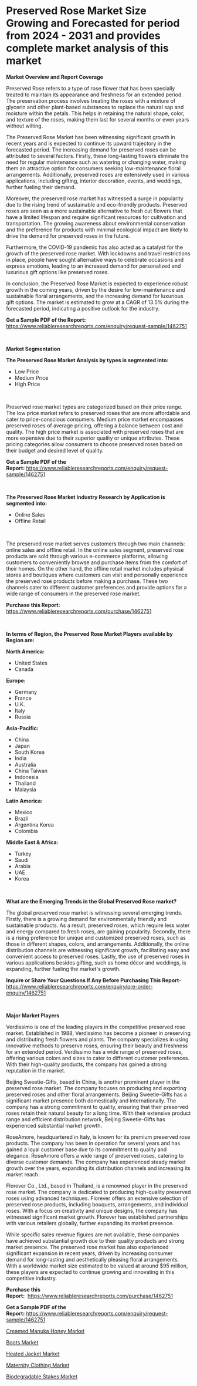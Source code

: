 <p><h1>Preserved Rose Market Size Growing and Forecasted for period from 2024 - 2031 and provides complete market analysis of this market</h1></p><p><strong>Market Overview and Report Coverage</strong></p>
<p><p>Preserved Rose refers to a type of rose flower that has been specially treated to maintain its appearance and freshness for an extended period. The preservation process involves treating the roses with a mixture of glycerin and other plant-based substances to replace the natural sap and moisture within the petals. This helps in retaining the natural shape, color, and texture of the roses, making them last for several months or even years without wilting.</p><p>The Preserved Rose Market has been witnessing significant growth in recent years and is expected to continue its upward trajectory in the forecasted period. The increasing demand for preserved roses can be attributed to several factors. Firstly, these long-lasting flowers eliminate the need for regular maintenance such as watering or changing water, making them an attractive option for consumers seeking low-maintenance floral arrangements. Additionally, preserved roses are extensively used in various applications, including gifting, interior decoration, events, and weddings, further fueling their demand.</p><p>Moreover, the preserved rose market has witnessed a surge in popularity due to the rising trend of sustainable and eco-friendly products. Preserved roses are seen as a more sustainable alternative to fresh cut flowers that have a limited lifespan and require significant resources for cultivation and transportation. The growing awareness about environmental conservation and the preference for products with minimal ecological impact are likely to drive the demand for preserved roses in the future.</p><p>Furthermore, the COVID-19 pandemic has also acted as a catalyst for the growth of the preserved rose market. With lockdowns and travel restrictions in place, people have sought alternative ways to celebrate occasions and express emotions, leading to an increased demand for personalized and luxurious gift options like preserved roses.</p><p>In conclusion, the Preserved Rose Market is expected to experience robust growth in the coming years, driven by the desire for low-maintenance and sustainable floral arrangements, and the increasing demand for luxurious gift options. The market is estimated to grow at a CAGR of 13.5% during the forecasted period, indicating a positive outlook for the industry.</p></p>
<p><strong>Get a Sample PDF of the Report:</strong> <a href="https://www.reliableresearchreports.com/enquiry/request-sample/1462751">https://www.reliableresearchreports.com/enquiry/request-sample/1462751</a></p>
<p>&nbsp;</p>
<p><strong>Market Segmentation</strong></p>
<p><strong>The Preserved Rose Market Analysis by types is segmented into:</strong></p>
<p><ul><li>Low Price</li><li>Medium Price</li><li>High Price</li></ul></p>
<p>&nbsp;</p>
<p><p>Preserved rose market types are categorized based on their price range. The low price market refers to preserved roses that are more affordable and cater to price-conscious consumers. Medium price market encompasses preserved roses of average pricing, offering a balance between cost and quality. The high price market is associated with preserved roses that are more expensive due to their superior quality or unique attributes. These pricing categories allow consumers to choose preserved roses based on their budget and desired level of quality.</p></p>
<p><strong>Get a Sample PDF of the Report:</strong>&nbsp;<a href="https://www.reliableresearchreports.com/enquiry/request-sample/1462751">https://www.reliableresearchreports.com/enquiry/request-sample/1462751</a></p>
<p>&nbsp;</p>
<p><strong>The Preserved Rose Market Industry Research by Application is segmented into:</strong></p>
<p><ul><li>Online Sales</li><li>Offline Retail</li></ul></p>
<p>&nbsp;</p>
<p><p>The preserved rose market serves customers through two main channels: online sales and offline retail. In the online sales segment, preserved rose products are sold through various e-commerce platforms, allowing customers to conveniently browse and purchase items from the comfort of their homes. On the other hand, the offline retail market includes physical stores and boutiques where customers can visit and personally experience the preserved rose products before making a purchase. These two channels cater to different customer preferences and provide options for a wide range of consumers in the preserved rose market.</p></p>
<p><strong>Purchase this Report:</strong>&nbsp; <a href="https://www.reliableresearchreports.com/purchase/1462751">https://www.reliableresearchreports.com/purchase/1462751</a></p>
<p>&nbsp;</p>
<p><strong>In terms of Region, the Preserved Rose Market Players available by Region are:</strong></p>
<p>
    <p> <strong> North America: </strong>
        <ul>
            <li>United States</li>
            <li>Canada</li>
        </ul>
        </p> 
    <p> <strong> Europe: </strong>
        <ul>
            <li>Germany</li>
            <li>France</li>
            <li>U.K.</li>
            <li>Italy</li>
            <li>Russia</li>
        </ul>
        </p> 
    <p> <strong> Asia-Pacific: </strong>
        <ul>
            <li>China</li>
            <li>Japan</li>
            <li>South Korea</li>
            <li>India</li>
            <li>Australia</li>
            <li>China Taiwan</li>
            <li>Indonesia</li>
            <li>Thailand</li>
            <li>Malaysia</li>
        </ul>
        </p> 
    <p> <strong> Latin America: </strong>
        <ul>
            <li>Mexico</li>
            <li>Brazil</li>
            <li>Argentina Korea</li>
            <li>Colombia</li>
        </ul>
        </p> 
    <p> <strong> Middle East & Africa: </strong>
        <ul>
            <li>Turkey</li>
            <li>Saudi</li>
            <li>Arabia</li>
            <li>UAE</li>
            <li>Korea</li>
        </ul>
    </p>
    </p>
<p>&nbsp;</p>
<p><strong>What are the Emerging Trends in the Global Preserved Rose market?</strong></p>
<p><p>The global preserved rose market is witnessing several emerging trends. Firstly, there is a growing demand for environmentally friendly and sustainable products. As a result, preserved roses, which require less water and energy compared to fresh roses, are gaining popularity. Secondly, there is a rising preference for unique and customized preserved roses, such as those in different shapes, colors, and arrangements. Additionally, the online distribution channels are witnessing significant growth, facilitating easy and convenient access to preserved roses. Lastly, the use of preserved roses in various applications besides gifting, such as home décor and weddings, is expanding, further fueling the market's growth.</p></p>
<p><strong>Inquire or Share Your Questions If Any Before Purchasing This Report</strong>- <a href="https://www.reliableresearchreports.com/enquiry/pre-order-enquiry/1462751">https://www.reliableresearchreports.com/enquiry/pre-order-enquiry/1462751</a></p>
<p>&nbsp;</p>
<p><strong>Major Market Players</strong></p>
<p><p>Verdissimo is one of the leading players in the competitive preserved rose market. Established in 1988, Verdissimo has become a pioneer in preserving and distributing fresh flowers and plants. The company specializes in using innovative methods to preserve roses, ensuring their beauty and freshness for an extended period. Verdissimo has a wide range of preserved roses, offering various colors and sizes to cater to different customer preferences. With their high-quality products, the company has gained a strong reputation in the market.</p><p>Beijing Sweetie-Gifts, based in China, is another prominent player in the preserved rose market. The company focuses on producing and exporting preserved roses and other floral arrangements. Beijing Sweetie-Gifts has a significant market presence both domestically and internationally. The company has a strong commitment to quality, ensuring that their preserved roses retain their natural beauty for a long time. With their extensive product range and efficient distribution network, Beijing Sweetie-Gifts has experienced substantial market growth.</p><p>RoseAmore, headquartered in Italy, is known for its premium preserved rose products. The company has been in operation for several years and has gained a loyal customer base due to its commitment to quality and elegance. RoseAmore offers a wide range of preserved roses, catering to diverse customer demands. The company has experienced steady market growth over the years, expanding its distribution channels and increasing its market reach.</p><p>Florever Co., Ltd., based in Thailand, is a renowned player in the preserved rose market. The company is dedicated to producing high-quality preserved roses using advanced techniques. Florever offers an extensive selection of preserved rose products, including bouquets, arrangements, and individual roses. With a focus on creativity and unique designs, the company has witnessed significant market growth. Florever has established partnerships with various retailers globally, further expanding its market presence.</p><p>While specific sales revenue figures are not available, these companies have achieved substantial growth due to their quality products and strong market presence. The preserved rose market has also experienced significant expansion in recent years, driven by increasing consumer demand for long-lasting and aesthetically pleasing floral arrangements. With a worldwide market size estimated to be valued at around $95 million, these players are expected to continue growing and innovating in this competitive industry.</p></p>
<p><strong>Purchase this Report:</strong>&nbsp;&nbsp;<a href="https://www.reliableresearchreports.com/purchase/1462751">https://www.reliableresearchreports.com/purchase/1462751</a></p>
<p></p>
<p><strong>Get a Sample PDF of the Report:</strong>&nbsp;<a href="https://www.reliableresearchreports.com/enquiry/request-sample/1462751">https://www.reliableresearchreports.com/enquiry/request-sample/1462751</a></p>
<p><p><a href="https://github.com/mharielmesa/Market-Research-Report-List-1/blob/main/creamed-manuka-honey-market.md">Creamed Manuka Honey Market</a></p><p><a href="https://github.com/changoleonlaverguenzanoexiste/Market-Research-Report-List-1/blob/main/boots-market.md">Boots Market</a></p><p><a href="https://github.com/nicoletavirag/Market-Research-Report-List-1/blob/main/heated-jacket-market.md">Heated Jacket Market</a></p><p><a href="https://github.com/wwwkeltoum/Market-Research-Report-List-1/blob/main/maternity-clothing-market.md">Maternity Clothing Market</a></p><p><a href="https://github.com/guneycigdem35/Market-Research-Report-List-1/blob/main/biodegradable-stakes-market.md">Biodegradable Stakes Market</a></p></p>